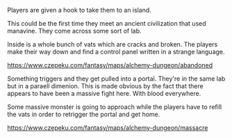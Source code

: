 
Players are given a hook to take them to an island.

This could be the first time they meet an ancient civilization that used manavine. They come across some sort of lab. 

Inside is a whole bunch of vats which are cracks and broken. The players make their way down and find a control panel written in a strange language. 

https://www.czepeku.com/fantasy/maps/alchemy-dungeon/abandoned

Something triggers and they get pulled into a portal. They're in the same lab but in a paraell dimenion. This is made obvious by the fact that there appears to have been a massive fight here. With blood everywhere.

Some massive monster is going to approach while the players have to refill the vats in order to retrigger the portal and get home.

https://www.czepeku.com/fantasy/maps/alchemy-dungeon/massacre

